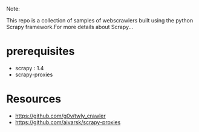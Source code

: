 Note:

This repo is a collection of samples of webscrawlers built using the python Scrapy framework.For more details about Scrapy...


# prerequisites
- scrapy : 1.4
- scrapy-proxies


# Resources
- https://github.com/g0v/twly_crawler
- https://github.com/aivarsk/scrapy-proxies

